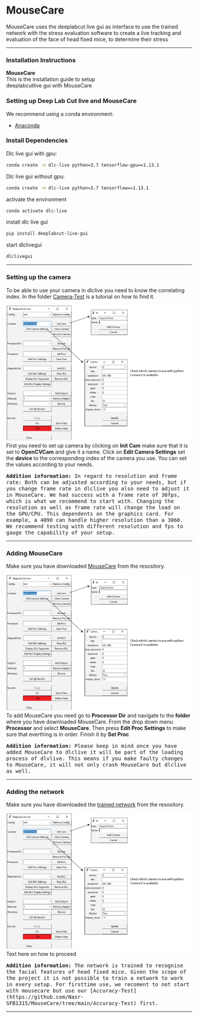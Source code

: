  # MouseCare


MouseCare uses the deeplabcut live gui as interface to use the trained network with the stress evaluation software to create a live tracking and evaluation of the face of head fixed mice, to determine their stress

---

### Installation Instructions

<p align="left">
  <span style="display: inline-block; width: 60%;">
    <strong>MouseCare</strong>  
    <br>  
   This is the installation guide to setup deeplabcutlive gui with MouseCare
  </span>
</p>


### Setting up Deep Lab Cut live and MouseCare

We recommend using a conda environment:
- [Anaconda ](https://anaconda.org/anaconda)

### Install Dependencies

Dlc live gui with gpu:
```bash
conda create -n dlc-live python=3.7 tensorflow-gpu==1.13.1
```
Dlc live gui without gpu:
```bash
conda create -n dlc-live python=3.7 tensorflow==1.13.1 
```
activate the environment
```bash
conda activate dlc-live 
```
install dlc live gui
```bash
pip install deeplabcut-live-gui
```
start dlclivegui
```bash
dlclivegui
```
---
 
### Setting up the camera

To be able to use your camera in dlclive you need to know the correlating index.
In the folder [Camera-Test](https://github.com/Nasr-SFB1315/MouseCare/tree/main/Camera-Test) is a tutorial on how to find it.


<img align="right" src="https://github.com/Nasr-SFB1315/images/blob/main/dlclivecamera.png?raw=true" />
<p align="left">
First you need to set up camera by clicking on <strong>Init Cam</strong> make sure that it is set to <strong>OpenCVCam</strong> and give it a name. 
Click on <strong>Edit Camera Settings</strong> set the <strong>device</strong> to the corresponding index of the camera you use. You can set the values according to your needs. 
</p>
<p align="left">
 <kbd>
<strong>Addition information:</strong>
In regard to resolution and frame rate: Both can be adjusted according to your needs, but if you change frame rate in dlclive you also need to adjust it in MouseCare. We had success with a frame rate of 30fps, which is what we recommend to start with.
Changing the resolution as well as frame rate will change the load on the GPU/CPU. This dependents on the graphics card. For example, a 4090 can handle higher resolution than a 3060. We recommend testing with different resolution and fps to gauge the capability of your setup.
</kbd>
</p>


---

### Adding MouseCare

Make sure you have downloaded [MouseCare](https://github.com/Nasr-SFB1315/MouseCare/tree/main/MouseCare) from the resository.



<img align="right" src="https://github.com/Nasr-SFB1315/images/blob/main/dlclivecamera.png?raw=true" />
<p align="left">
To add MouseCare you need go to <strong>Processor Dir</strong> and navigate to the <strong>folder</strong> where you have downloaded MouseCare. 
From the drop down menu <strong>Processor</strong> and select <strong>MouseCare</strong>. Then press <strong>Edit Proc Settings</strong> to make sure that everthing is in order. Finish it by <strong>Set Proc</strong>
</p>
<kbd>
<strong>Addition information:</strong>
Please keep in mind once you have added MouseCare to dlclive it will be part of the loading process of dlvlive. This means if you make faulty changes to MouseCare, it will not only crash MouseCare but dlclive as well.
</kbd>
</p>


---



### Adding the network

Make sure you have downloaded the [trained network](https://github.com/Nasr-SFB1315/MouseCare/tree/main/Network) from the resository.



<img align="right" src="https://github.com/Nasr-SFB1315/images/blob/main/dlclivecamera.png?raw=true" />
<p align="left">
Text here on how to proceed
</p>
<kbd>
<strong>Addition information:</strong>
The network is trained to recognise the facial features of head fixed mice. Given the scope of the project it is not possible to train a network to work in every setup. 
For firsttime use, we recoment to not start with mousecare but use our  [Accuracy-Test](https://github.com/Nasr-SFB1315/MouseCare/tree/main/Accuracy-Test) first. 
</kbd>
</p>


---





